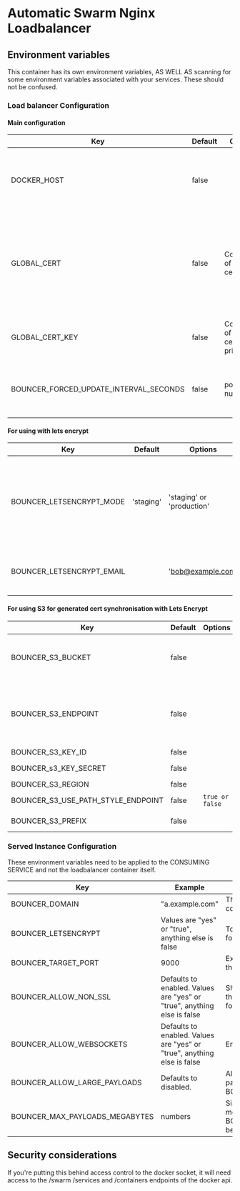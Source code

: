 # Automatic Swarm Nginx Loadbalancer

## Environment variables
This container has its own environment variables, AS WELL AS scanning for some environment variables associated with your services.
These should not be confused.

### Load balancer Configuration
#### Main configuration
| Key                                    | Default | Options                                     | Behaviour                                                                                                                                                                     |
|----------------------------------------|---------|---------------------------------------------|-------------------------------------------------------------------------------------------------------------------------------------------------------------------------------|
| DOCKER_HOST                            | false   |                                             | Define a http endpoint representing your docker socket. If this is null, it connects to /var/lib/docker.sock                                                                  |
| GLOBAL_CERT                            | false   | Contents of an ssl certificate              | If you want to provide a single cert for all endpoints, perhaps with a catch-all that may be later overriden, you can provide the whole contents of a certificates file here. |
| GLOBAL_CERT_KEY                        | false   | Contents of an ssl certificates private key | The private key related to GLOBAL CERT. These must be provided in tandem.                                                                                                     |
| BOUNCER_FORCED_UPDATE_INTERVAL_SECONDS | false   | positive numbers                            | To force the bouncer to update on a schedule even if no changes are detected, measured in seconds                                                                             |

#### For using with lets encrypt
| Key                       | Default   | Options                   | Behaviour                                                                            |
|---------------------------|-----------|---------------------------|--------------------------------------------------------------------------------------|
| BOUNCER_LETSENCRYPT_MODE  | 'staging' | 'staging' or 'production' | Determine if this is going to connect to a production or staging Lets Encrypt server | 
| BOUNCER_LETSENCRYPT_EMAIL |           | 'bob@example.com'         | Email address to associate with lets encrypt                                         |

#### For using S3 for generated cert synchronisation with Lets Encrypt
| Key                                | Default | Options         | Behaviour                                                                             |
|------------------------------------|---------|-----------------|---------------------------------------------------------------------------------------|
| BOUNCER_S3_BUCKET                  | false   |                 | enable S3 behaviour to store lets-encrypt generated certs                             |
| BOUNCER_S3_ENDPOINT                | false   |                 | define s3 endpoint to override default AWS s3 implementation, for example, with minio |
| BOUNCER_S3_KEY_ID                  | false   |                 | S3 API Key ID                                                                         |                                                                                                              |
| BOUNCER_s3_KEY_SECRET              | false   |                 | S3 API Key Secret                                                                     |                                                                                            
| BOUNCER_S3_REGION                  | false   |                 | S3 API Region                                                                         |
| BOUNCER_S3_USE_PATH_STYLE_ENDPOINT | false   | `true or false` | Needed for minio                                                                      |
| BOUNCER_S3_PREFIX                  | false   |                 | Prefix file path in s3 bucket                                                         |

### Served Instance Configuration

These environment variables need to be applied to the CONSUMING SERVICE and not the loadbalancer container itself.

| Key                            | Example                                                                 | Behaviour                                                                                                     |
|--------------------------------|-------------------------------------------------------------------------|---------------------------------------------------------------------------------------------------------------|
| BOUNCER_DOMAIN                 | "a.example.com"                                                         | The domain that should be directed to this container                                                          |
| BOUNCER_LETSENCRYPT            | Values are "yes" or "true", anything else is false                      | To enable, or disable Lets Encrypt service for this hostname                                                  |
| BOUNCER_TARGET_PORT            | 9000                                                                    | Explicitly define the port you want to hit the service on, in case of ambiguity                               |
| BOUNCER_ALLOW_NON_SSL          | Defaults to enabled. Values are "yes" or "true", anything else is false | Should HTTP only traffic be allowed to hit this service? If disabled, http traffic is forwarded towards https |
| BOUNCER_ALLOW_WEBSOCKETS       | Defaults to enabled. Values are "yes" or "true", anything else is false | Enable websocket behaviour                                                                                    |
| BOUNCER_ALLOW_LARGE_PAYLOADS   | Defaults to disabled.                                                   | Allows overriding the default nginx payload size. Related to BOUNCER_MAX_PAYLOADS_MEGABYTES                   |
| BOUNCER_MAX_PAYLOADS_MEGABYTES | numbers                                                                 | Size of max payload to allow, in megabytes. Requires BOUNCER_ALLOW_LARGE_PAYLOADS to be enabled               | 

## Security considerations
If you're putting this behind access control to the docker socket, it will need access to the /swarm /services and /containers endpoints of the docker api.